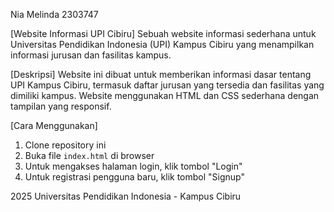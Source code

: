 Nia Melinda
2303747

[Website Informasi UPI Cibiru]
Sebuah website informasi sederhana untuk Universitas Pendidikan Indonesia (UPI) Kampus Cibiru yang menampilkan informasi jurusan dan fasilitas kampus.

[Deskripsi]
Website ini dibuat untuk memberikan informasi dasar tentang UPI Kampus Cibiru, termasuk daftar jurusan yang tersedia dan fasilitas yang dimiliki kampus. Website menggunakan HTML dan CSS sederhana dengan tampilan yang responsif.

[Cara Menggunakan]

1. Clone repository ini
2. Buka file `index.html` di browser
3. Untuk mengakses halaman login, klik tombol "Login"
4. Untuk registrasi pengguna baru, klik tombol "Signup"

2025 Universitas Pendidikan Indonesia - Kampus Cibiru